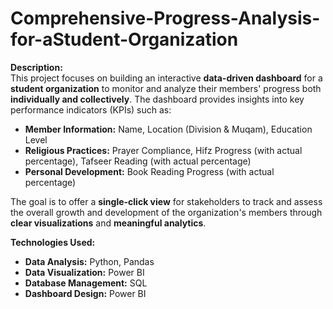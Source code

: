 # Comprehensive-Progress-Analysis-for-aStudent-Organization
**Description:**  
This project focuses on building an interactive **data-driven dashboard** for a **student organization** to monitor and analyze their members' progress both **individually and collectively**. The dashboard provides insights into key performance indicators (KPIs) such as:  

- **Member Information:** Name, Location (Division & Muqam), Education Level  
- **Religious Practices:** Prayer Compliance, Hifz Progress (with actual percentage), Tafseer Reading (with actual percentage)  
- **Personal Development:** Book Reading Progress (with actual percentage)  

The goal is to offer a **single-click view** for stakeholders to track and assess the overall growth and development of the organization's members through **clear visualizations** and **meaningful analytics**.  

**Technologies Used:**  
- **Data Analysis:** Python, Pandas  
- **Data Visualization:** Power BI  
- **Database Management:** SQL  
- **Dashboard Design:** Power BI
